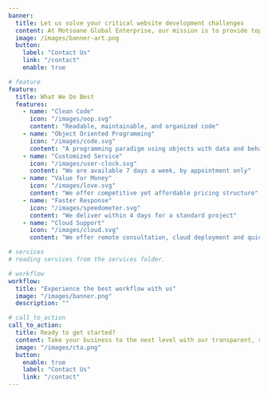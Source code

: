 ```yaml
---
banner:
  title: Let us solve your critical website development challenges
  content: At Motsoane Global Enterprise, our mission is to provide top-notch professional services that meet the needs of our clients at an affordable price. We are committed to excellence, innovation, and exceeding expectations in everything we do. Our goal is to build long-lasting relationships with our clients by delivering unparalleled value and exceptional customer service. With a focus on integrity, transparency, and reliability, we aim to be the go-to partner for businesses and individuals seeking reliable and affordable professional services.
  image: /images/banner-art.png
  button:
    label: "Contact Us"
    link: "/contact"
    enable: true

# feature
feature:
  title: What We Do Best
  features:
    - name: "Clean Code"
      icon: "/images/oop.svg"
      content: "Readable, maintainable, and organized code"
    - name: "Object Oriented Programming"
      icon: "/images/code.svg"
      content: "A programming paradigm using objects with data and behavior"
    - name: "Customized Service"
      icon: "/images/user-clock.svg"
      content: "We are available 7 days a week, by appointment only"
    - name: "Value for Money"
      icon: "/images/love.svg"
      content: "We offer competitive yet affordable pricing structure"
    - name: "Faster Response"
      icon: "/images/speedometer.svg"
      content: "We deliver within 4 days for a standard project"
    - name: "Cloud Support"
      icon: "/images/cloud.svg"
      content: "We offer remote consultation, cloud deployment and quick support"

# services
# reading services from the services folder.

# workflow
workflow:
  title: "Experience the best workflow with us"
  image: "/images/banner.png"
  description: ""

# call_to_action
call_to_action:
  title: Ready to get started?
  content: Take your business to the next level with our transparent, reliable, and speedy web and mobile app development services. Contact us today!
  image: "/images/cta.png"
  button:
    enable: true
    label: "Contact Us"
    link: "/contact"
---
```

